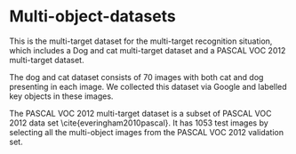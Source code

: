 # Multi-object-datasets
This is the multi-target dataset for the multi-target recognition situation, which includes a Dog and cat multi-target dataset and a PASCAL VOC 2012 multi-target dataset.

The dog and cat dataset consists of 70 images with both cat and dog presenting in each image. We collected this dataset via Google and labelled key objects in these images.

The PASCAL VOC 2012 multi-target dataset is a subset of PASCAL VOC 2012 data set \cite{everingham2010pascal}. It has 1053 test images by selecting all the multi-object images from the PASCAL VOC 2012 validation set. 
